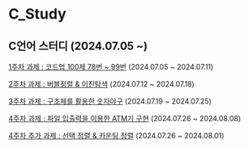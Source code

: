 # C_Study

## C언어 스터디 (2024.07.05 ~)

[1주차 과제 : 코드업 100제 78번 ~ 99번](https://github.com/EliteZer0/C_Study/tree/main/W1) (2024.07.05 ~ 2024.07.11)

[2주차 과제 : 버블정렬 & 이진탐색](https://github.com/EliteZer0/C_Study/tree/main/W2) (2024.07.12 ~ 2024.07.18)

[3주차 과제 : 구조체를 활용한 숫자야구](https://github.com/EliteZer0/C_Study/tree/main/W3) (2024.07.19 ~ 2024.07.25)

[4주차 과제 : 파일 입출력을 이용한 ATM기 구현]() (2024.07.26 ~ 2024.08.08)

[4주차 추가 과제 : 선택 정렬 & 카운팅 정렬](https://github.com/EliteZer0/C_Study/tree/main/W4/Additional) (2024.07.26 ~ 2024.08.01)